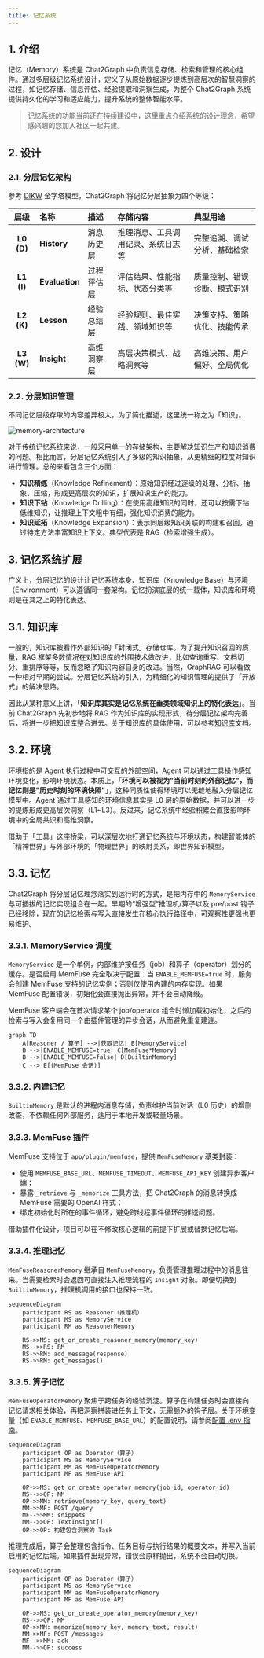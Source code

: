 ```yaml
---
title: 记忆系统
---
```


## 1. 介绍

记忆（Memory）系统是 Chat2Graph 中负责信息存储、检索和管理的核心组件。通过多层级记忆系统设计，定义了从原始数据逐步提炼到高层次的智慧洞察的过程，如记忆存储、信息评估、经验提取和洞察生成，为整个 Chat2Graph 系统提供持久化的学习和适应能力，提升系统的整体智能水平。

> 记忆系统的功能当前还在持续建设中，这里重点介绍系统的设计理念，希望感兴趣的您加入社区一起共建。



## 2. 设计

### 2.1. 分层记忆架构

参考 [DIKW](https://en.wikipedia.org/wiki/DIKW_pyramid) 金字塔模型，Chat2Graph 将记忆分层抽象为四个等级：

| 层级 | 名称 | 描述 | 存储内容 | 典型用途 |
|:----:|:-----|:-----|:---------|:---------|
| **L0 (D)** | **History** | 消息历史层 | 推理消息、工具调用记录、系统日志等 | 完整追溯、调试分析、基础检索 |
| **L1 (I)** | **Evaluation** | 过程评估层 | 评估结果、性能指标、状态分类等 | 质量控制、错误诊断、模式识别 |
| **L2 (K)** | **Lesson** | 经验总结层 | 经验规则、最佳实践、领域知识等 | 决策支持、策略优化、技能传承 |
| **L3 (W)** | **Insight** | 高维洞察层 | 高层决策模式、战略洞察等 | 高维决策、用户偏好、全局优化 |



### 2.2. 分层知识管理

不同记忆层级存取的内容差异极大，为了简化描述，这里统一称之为「知识」。

![memory-architecture](../../asset/image/memory-arch.png)

对于传统记忆系统来说，一般采用单一的存储架构，主要解决知识生产和知识消费的问题。相比而言，分层记忆系统引入了多级的知识抽象，从更精细的粒度对知识进行管理。总的来看包含三个方面：

* **知识精练**（Knowledge Refinement）：原始知识经过逐级的处理、分析、抽象、压缩，形成更高层次的知识，扩展知识生产的能力。
* **知识下钻**（Knowledge Drilling）：在使用高维知识的同时，还可以按需下钻低维知识，让推理上下文粗中有细，强化知识消费的能力。
* **知识延拓**（Knowledge Expansion）：表示同层级知识关联的构建和召回，通过特定方法丰富知识上下文。典型代表是 RAG（检索增强生成）。



## 3. 记忆系统扩展

广义上，分层记忆的设计让记忆系统本身、知识库（Knowledge Base）与环境（Environment）可以遵循同一套架构。记忆扮演底层的统一载体，知识库和环境则是在其之上的特化表达。



## 3.1. 知识库

一般的，知识库被看作外部知识的「封闭式」存储仓库。为了提升知识召回的质量，RAG 框架多数情况在对知识库的外围技术做改进，比如查询重写、文档切分、重排序等等，反而忽略了知识内容自身的改进。当然，GraphRAG 可以看做一种相对早期的尝试。分层记忆系统的引入，为精细化的知识管理的提供了「开放式」的解决思路。

因此从某种意义上讲，「**知识库其实是记忆系统在垂类领域知识上的特化表达**」。当前 Chat2Graph 先初步地将 RAG 作为知识库的实现形式，待分层记忆架构完善后，将进一步把知识库整合进去。关于知识库的具体使用，可以参考[知识库](../cookbook/knowledgebase.md)文档。




## 3.2. 环境

环境指的是 Agent 执行过程中可交互的外部空间，Agent 可以通过工具操作感知环境变化，影响环境状态。本质上，「**环境可以被视为"当前时刻的外部记忆"，而记忆则是"历史时刻的环境快照"**」，这种同质性使得环境可以无缝地融入分层记忆模型中。Agent 通过工具感知的环境信息其实是 L0 层的原始数据，并可以进一步的提炼形成更高层次洞察（L1~L3）。反过来，记忆系统中经验积累会直接影响环境中的全局共识和高维洞察。

借助于「工具」这座桥梁，可以深层次地打通记忆系统与环境状态，构建智能体的「精神世界」与外部环境的「物理世界」的映射关系，即世界知识模型。

## 3.3. 记忆

Chat2Graph 将分层记忆理念落实到运行时的方式，是把内存中的 `MemoryService` 与可插拔的记忆实现组合在一起。早期的“增强型”推理机/算子以及 pre/post 钩子已经移除，现在的记忆检索与写入直接发生在核心执行路径中，可观察性更强也更易维护。

### 3.3.1. MemoryService 调度

`MemoryService` 是一个单例，内部维护按任务（job）和算子（operator）划分的缓存。是否启用 MemFuse 完全取决于配置：当 `ENABLE_MEMFUSE=true` 时，服务会创建 MemFuse 支持的记忆实例；否则仅使用内建的内存实现。如果 MemFuse 配置错误，初始化会直接抛出异常，并不会自动降级。

MemFuse 客户端会在首次请求某个 job/operator 组合时懒加载初始化，之后的检索与写入会复用同一个由插件管理的异步会话，从而避免重复建连。

```mermaid
graph TD
    A[Reasoner / 算子] -->|获取记忆| B[MemoryService]
    B -->|ENABLE_MEMFUSE=true| C[MemFuse*Memory]
    B -->|ENABLE_MEMFUSE=false| D[BuiltinMemory]
    C --> E[(MemFuse 会话)]
```

### 3.3.2. 内建记忆

`BuiltinMemory` 是默认的进程内消息存储，负责维护当前对话（L0 历史）的增删改查，不依赖任何外部服务，适用于本地开发或轻量场景。

### 3.3.3. MemFuse 插件

MemFuse 支持位于 `app/plugin/memfuse`，提供 `MemFuseMemory` 基类封装：

* 使用 `MEMFUSE_BASE_URL`、`MEMFUSE_TIMEOUT`、`MEMFUSE_API_KEY` 创建异步客户端；
* 暴露 `_retrieve` 与 `_memorize` 工具方法，把 Chat2Graph 的消息转换成 MemFuse 需要的 OpenAI 样式；
* 绑定初始化时所在的事件循环，避免跨线程事件循环的推送问题。

借助插件化设计，项目可以在不修改核心逻辑的前提下扩展或替换记忆后端。

### 3.3.4. 推理记忆

`MemFuseReasonerMemory` 继承自 `MemFuseMemory`，负责管理推理过程中的消息往来。当需要检索时会返回可直接注入推理流程的 `Insight` 对象。即便切换到 `BuiltinMemory`，推理机调用的接口也保持一致。

```mermaid
sequenceDiagram
    participant RS as Reasoner（推理机）
    participant MS as MemoryService
    participant RM as ReasonerMemory

    RS->>MS: get_or_create_reasoner_memory(memory_key)
    MS-->>RS: RM
    RS->>RM: add_message(response)
    RS->>RM: get_messages()
```

### 3.3.5. 算子记忆

`MemFuseOperatorMemory` 聚焦于跨任务的经验沉淀。算子在构建任务时会直接向记忆请求相关体验，再把洞察拼装进任务上下文，无需额外的钩子层。关于环境变量（如 `ENABLE_MEMFUSE`、`MEMFUSE_BASE_URL`）的配置说明，请参阅[配置 .env 指南](../deployment/config-env.md)。

```mermaid
sequenceDiagram
    participant OP as Operator（算子）
    participant MS as MemoryService
    participant MM as MemFuseOperatorMemory
    participant MF as MemFuse API

    OP->>MS: get_or_create_operator_memory(job_id, operator_id)
    MS-->>OP: MM
    OP->>MM: retrieve(memory_key, query_text)
    MM->>MF: POST /query
    MF-->>MM: snippets
    MM-->>OP: TextInsight[]
    OP->>OP: 构建包含洞察的 Task
```

推理完成后，算子会整理包含指令、任务目标与执行结果的概要文本，并写入当前启用的记忆后端。如果插件出现异常，错误会原样抛出，系统不会自动切换。

```mermaid
sequenceDiagram
    participant OP as Operator（算子）
    participant MS as MemoryService
    participant MM as MemFuseOperatorMemory
    participant MF as MemFuse API

    OP->>MS: get_or_create_operator_memory(memory_key)
    MS-->>OP: MM
    OP->>MM: memorize(memory_key, memory_text, result)
    MM->>MF: POST /messages
    MF-->>MM: ack
    MM-->>OP: success
```
